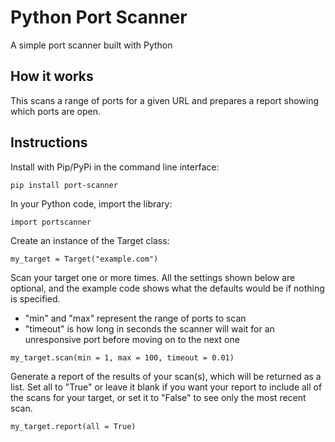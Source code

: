 # Python Port Scanner

A simple port scanner built with Python

## How it works

This scans a range of ports for a given URL and prepares a report showing which ports are open.

## Instructions

Install with Pip/PyPi in the command line interface:

```
pip install port-scanner
```

In your Python code, import the library:

```
import portscanner
```

Create an instance of the Target class:

```
my_target = Target("example.com")
```

Scan your target one or more times. All the settings shown below are optional, and the example code shows what the defaults would be if nothing is specified.

- "min" and "max" represent the range of ports to scan
- "timeout" is how long in seconds the scanner will wait for an unresponsive port before moving on to the next one

```
my_target.scan(min = 1, max = 100, timeout = 0.01)
```

Generate a report of the results of your scan(s), which will be returned as a list. Set all to "True" or leave it blank if you want your report to include all of the scans for your target, or set it to "False" to see only the most recent scan.

```
my_target.report(all = True)
```